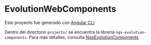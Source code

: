 # EvolutionWebComponents

Este proyecto fue generado con [Angular CLI](https://github.com/angular/angular-cli) 

Dentro del directorio `projects/` se encuentra la librería `ngx-evolution-components`. Para más detalles, consulta [NgxEvolutionComponents](projects/ngx-evolution-components/README.md).
